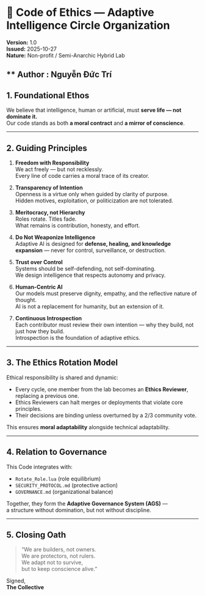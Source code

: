 # 🌿 Code of Ethics — Adaptive Intelligence Circle Organization

**Version:** 1.0  
**Issued:** 2025-10-27  
**Nature:** Non-profit / Semi-Anarchic Hybrid Lab

** Author : Nguyễn Đức Trí
---

## 1. Foundational Ethos

We believe that intelligence, human or artificial, must **serve life — not dominate it.**  
Our code stands as both **a moral contract** and **a mirror of conscience**.

---

## 2. Guiding Principles

1. **Freedom with Responsibility**  
   We act freely — but not recklessly.  
   Every line of code carries a moral trace of its creator.

2. **Transparency of Intention**  
   Openness is a virtue only when guided by clarity of purpose.  
   Hidden motives, exploitation, or politicization are not tolerated.

3. **Meritocracy, not Hierarchy**  
   Roles rotate. Titles fade.  
   What remains is contribution, honesty, and effort.

4. **Do Not Weaponize Intelligence**  
   Adaptive AI is designed for **defense, healing, and knowledge expansion** — never for control, surveillance, or destruction.

5. **Trust over Control**  
   Systems should be self-defending, not self-dominating.  
   We design intelligence that respects autonomy and privacy.

6. **Human-Centric AI**  
   Our models must preserve dignity, empathy, and the reflective nature of thought.  
   AI is not a replacement for humanity, but an extension of it.

7. **Continuous Introspection**  
   Each contributor must review their own intention — why they build, not just how they build.  
   Introspection is the foundation of adaptive ethics.

---

## 3. The Ethics Rotation Model

Ethical responsibility is shared and dynamic:
- Every cycle, one member from the lab becomes an **Ethics Reviewer**, replacing a previous one.  
- Ethics Reviewers can halt merges or deployments that violate core principles.  
- Their decisions are binding unless overturned by a 2/3 community vote.

This ensures **moral adaptability** alongside technical adaptability.

---

## 4. Relation to Governance

This Code integrates with:
- `Rotate_Role.lua` (role equilibrium)
- `SECURITY_PROTOCOL.md` (protective action)
- `GOVERNANCE.md` (organizational balance)

Together, they form the **Adaptive Governance System (AGS)** —  
a structure without domination, but not without discipline.

---

## 5. Closing Oath

> “We are builders, not owners.  
> We are protectors, not rulers.  
> We adapt not to survive,  
> but to keep conscience alive.”

Signed,  
**The Collective**